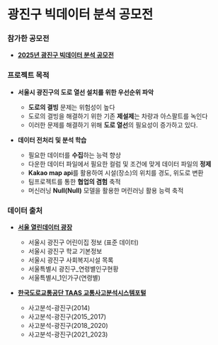 # 광진구 빅데이터 분석 공모전

 ### 참가한 공모전
 - **[2025년 광진구 빅데이터 분석 공모전](https://www.gwangjin.go.kr/portal/bbs/B0000003/view.do?nttId=6351995&menuNo=200192&pSiteId=portal&pageIndex=2)**
 
 
 ### 프로젝트 목적
 
- **서울시 광진구의 도로 열선 설치를 위한 우선순위 파악**
  - **도로의 결빙** 문제는 위험성이 높다
  - 도로의 결빙을 해결하기 위한 기존 **제설제**는 차량과 아스팔트를 녹인다
  - 이러한 문제를 해결하기 위해 **도로 열선**의 필요성이 증가하고 있다.

    
- **데이터 전처리 및 분석 학습**
  - 필요한 데이터를 **수집**하는 능력 향상
  - 다운한 데이터 파일에서 필요한 컬럼 및 조건에 맞게 데이터 파일의 **정제**
  - **Kakao map api**를 활용하여 시설(장소)의 위치를 경도, 위도로 변환
  - 팀프로젝트를 통한 **협업의 겸험** 축적
  - 머신러닝 **Null(Null)** 모델을 활용한 머린러닝 활용 능력 축적 
 

 ### 데이터 출처

- **[서울 열린데이터 광장](https://data.seoul.go.kr/)**
  - 서울시 광진구 어린이집 정보 (표준 데이터)
  - 서울시 광진구 학교 기본정보
  - 서울시 광진구 사회복지시설 목록
  - 서울특별시 광진구_연령별인구현황
  - 서울특별시_1인가구(연령별) 

  
- **[한국도로교통공단 TAAS 교통사고분석시스템포털](https://taas.koroad.or.kr/)**
  - 사고분석-광진구(2014)
  - 사고분석-광진구(2015_2017)
  - 사고분석-광진구(2018_2020)
  - 사고분석-광진구(2021_2023)
